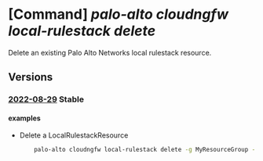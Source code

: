 # [Command] _palo-alto cloudngfw local-rulestack delete_

Delete an existing Palo Alto Networks local rulestack resource.

## Versions

### [2022-08-29](/Resources/mgmt-plane/L3N1YnNjcmlwdGlvbnMve30vcmVzb3VyY2Vncm91cHMve30vcHJvdmlkZXJzL3BhbG9hbHRvbmV0d29ya3MuY2xvdWRuZ2Z3L2xvY2FscnVsZXN0YWNrcy97fQ==/2022-08-29.xml) **Stable**

<!-- mgmt-plane /subscriptions/{}/resourcegroups/{}/providers/paloaltonetworks.cloudngfw/localrulestacks/{} 2022-08-29 -->

#### examples

- Delete a LocalRulestackResource
    ```bash
        palo-alto cloudngfw local-rulestack delete -g MyResourceGroup -n MyLocalRulestacks
    ```
